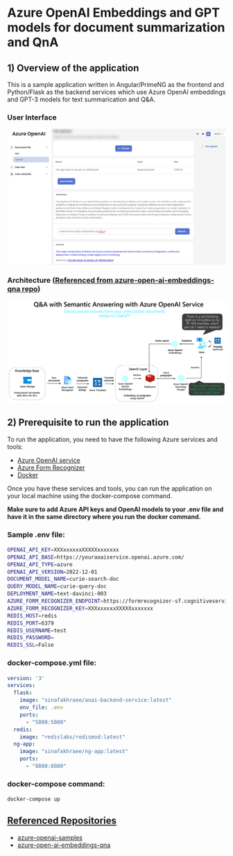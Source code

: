 # Azure OpenAI Embeddings and GPT models for document summarization and QnA

## 1) Overview of the application

This is a sample application written in Angular/PrimeNG as the frontend and Python/Flask as the backend services which use Azure OpenAI embeddings and GPT-3 models for text summarication and Q&A.  

### User Interface

![User Interface](https://github.com/sinafakhraee/aoai-angular-app/blob/main/images/webui.jpg)

### Architecture ([Referenced from azure-open-ai-embeddings-qna repo](https://github.com/ruoccofabrizio/azure-open-ai-embeddings-qna))

![Architecture](https://github.com/sinafakhraee/aoai-angular-app/blob/main/images/architecture.png)

## 2) Prerequisite to run the application

To run the application, you need to have the following Azure services and tools:

- [Azure OpenAI service](https://azure.microsoft.com/en-us/products/cognitive-services/openai-service/)
- [Azure Form Recognizer](https://azure.microsoft.com/en-us/products/form-recognizer/)
- [Docker](https://docs.docker.com/engine/install/)

Once you have these services and tools, you can run the application on your local machine using the docker-compose command. 

**Make sure to add Azure API keys and OpenAI models to your .env file and have it in the same directory where you run the docker command.**

### Sample .env file:
```bash
OPENAI_API_KEY=XXXxxxxxxXXXXXxxxxxxx
OPENAI_API_BASE=https://youraoaiservice.openai.azure.com/
OPENAI_API_TYPE=azure
OPENAI_API_VERSION=2022-12-01
DOCUMENT_MODEL_NAME=curie-search-doc
QUERY_MODEL_NAME=curie-query-doc
DEPLOYMENT_NAME=text-davinci-003
AZURE_FORM_RECOGNIZER_ENDPOINT=https://formrecognizer-sf.cognitiveservices.azure.com/
AZURE_FORM_RECOGNIZER_KEY=XXXxxxxxxXXXXXxxxxxxx
REDIS_HOST=redis
REDIS_PORT=6379
REDIS_USERNAME=test
REDIS_PASSWORD=
REDIS_SSL=False
```
### docker-compose.yml file:

```yml
version: '3'
services:
  flask:
    image: "sinafakhraee/aoai-backend-service:latest"
    env_file: .env
    ports:
      - "5000:5000"
  redis:
    image: "redislabs/redismod:latest"
  ng-app:
    image: "sinafakhraee/ng-app:latest"
    ports:
      - "8080:8080"
```

### docker-compose command:

```bash
docker-compose up
```
## <u>Referenced Repositories</u>

- [azure-openai-samples](https://github.com/Azure/azure-openai-samples)
- [azure-open-ai-embeddings-qna](https://github.com/ruoccofabrizio/azure-open-ai-embeddings-qna)
